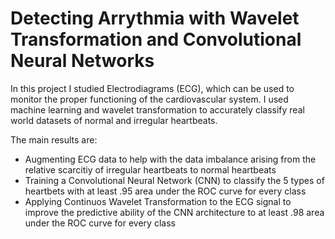 # Detecting Arrythmia with Wavelet Transformation and Convolutional Neural Networks

In this project I studied Electrodiagrams (ECG), which can be used to monitor the proper functioning of the cardiovascular system.
I used machine learning and wavelet transformation to accurately classify real world datasets of normal and irregular heartbeats.

The main results are:
- Augmenting ECG data to help with the data imbalance arising from the relative scarcitiy of irregular heartbeats to normal heartbeats
- Training a Convolutional Neural Network (CNN) to classify the 5 types of heartbets with at least .95 area under the ROC curve for every class
- Applying Continuos Wavelet Transformation to the ECG signal to improve the predictive ability of the CNN architecture to at least .98 area under the ROC curve for every class
